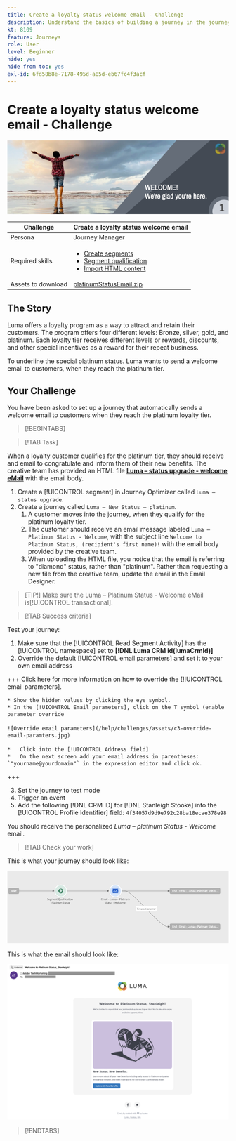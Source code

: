 ```yaml
---
title: Create a loyalty status welcome email - Challenge
description: Understand the basics of building a journey in the journey canvas.
kt: 8109
feature: Journeys
role: User
level: Beginner
hide: yes
hide from toc: yes
exl-id: 6fd58b8e-7178-495d-a85d-eb67fc4f3acf
---
```

# Create a loyalty status welcome email - Challenge

![Loyalty status welcome email - Challenge Banner](/help/challenges/assets/email-assets/luma-transactional-onboarding-1.png)

|Challenge|Create a loyalty status welcome email|
|---|---|
|Persona|Journey Manager|
|Required skills|<ul><li>[Create segments](https://experienceleague.adobe.com/docs/journey-optimizer-learn/tutorials/profiles-segments-subscriptions/create-segments.html)</li> <li>[Segment qualification](https://experienceleague.adobe.com/docs/journey-optimizer-learn/tutorials/create-journeys/use-case-read-segment-qualification.html)</li><li>[Import HTML content](https://experienceleague.adobe.com/docs/journey-optimizer-learn/tutorials/create-messages/create-emails/import-and-author-html-email-content.html)</li></ul>|
|Assets to download|[platinumStatusEmail.zip](/help/challenges/assets/email-assets/platinumStatusEmail.zip)|

## The Story

Luma offers a loyalty program as a way to attract and retain their customers. The program offers four different levels: Bronze, silver, gold, and platinum. Each loyalty tier receives different levels or rewards, discounts, and other special incentives as a reward for their repeat business.

To underline the special platinum status. Luma wants to send a welcome email to customers, when they reach the platinum tier.

## Your Challenge

You have been asked to set up a journey that automatically sends a welcome email to customers when they reach the platinum loyalty tier.

>[!BEGINTABS]

>[!TAB Task]

When a loyalty customer qualifies for the platinum tier, they should receive and email to congratulate and inform them of their new benefits. The creative team has provided an HTML file **[Luma – status upgrade - welcome eMail](/help/challenges/assets/email-assets/StatusUpgradeEmail.zip)** with the email body.

1.   Create a [!UICONTROL segment] in Journey Optimizer called `Luma – status upgrade`.
2.   Create a journey called `Luma – New Status – platinum`. 
     1. A customer moves into the journey, when they qualify for the platinum loyalty tier. 
     2. The customer should receive an email message labeled `Luma – Platinum Status - Welcome`, with the subject line `Welcome to Platinum Status, (recipient's first name)!` with the email body provided by the creative team.
     3. When uploading the HTML file, you notice that the email is referring to "diamond" status, rather than "platinum". Rather than requesting a new file from the creative team, update the email in the Email Designer.

>[TIP!]
> Make sure the Luma – Platinum Status - Welcome eMail is[!UICONTROL transactional].


>[!TAB Success criteria]

Test your journey: 

1. Make sure that the [!UICONTROL Read Segment Activity] has the [!UICONTROL namespace] set to **[!DNL Luma CRM id(lumaCrmId)]**
2. Override the default [!UICONTROL email parameters] and set it to your own email address 

+++ Click here for more information on how to override the [!!UICONTROL email parameters].

    * Show the hidden values by clicking the eye symbol.
    * In the [!UICONTROL Email parameters], click on the T symbol (enable parameter override

    ![Override email parameters](/help/challenges/assets/c3-override-email-paramters.jpg)
    
    *   Click into the [!UICONTROL Address field]
    *   On the next screen add your email address in parentheses: `"yourname@yourdomain"` in the expression editor and click ok.
+++
    
3. Set the journey to test mode 
4. Trigger an event 
5. Add the following [!DNL CRM ID] for [!DNL Stanleigh Stooke] into the [!UICONTROL Profile Identifier] field: `4f34057d9d9e792c28ba18ecae378e98`

You should receive the personalized *Luma – platinum Status - Welcome* email. 

>[!TAB Check your work]

This is what your journey should look like: 

![platinum-status-upgrade-journey](/help/challenges/assets/journey-luma-status-upgrade.png)


This is what the email should look like:

![Luma – status upgrade - welcome eMail](/help/challenges/assets/status-upgrade-welcome-email.png)

>[!ENDTABS]

